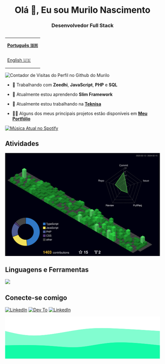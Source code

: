 <h1 align="center">Olá 👋, Eu sou Murilo Nascimento</h1>
<h3 align="center">Desenvolvedor Full Stack</h3>

<table align="right">
  <tr>
    <td height="43px">
      <b>
        <a href="README.md">Português 🇧🇷</a>
      </b>
    </td>
  </tr>
  <tr>
    <td height="43px">
      <a href="README-en.md">English 🇺🇸</a>
    </td>
  </tr>
</table>

<div align="left">
  <img src="https://visitor-badge.feriirawann.repl.co/?username=murilonicemento&repo=murilonicemento&style=for-the-badge&label=Visitantes&logo=OpenTelemetry&color=cfb4e5&contentType=svg" alt="Contador de Visitas do Perfil no Github do Murilo" height="28px" />
</div>

- 🧠 Trabalhando com **Zeedhi**, **JavaScript**, **PHP** e **SQL**

- 🌱 Atualmente estou aprendendo **Slim Framework**

- 🌇 Atualmente estou trabalhando na **[Teknisa](https://www.teknisa.com/)**

- 👨‍💻 Alguns dos meus principais projetos estão disponíveis em **[Meu Portfólio](https://my-portfolio-chi-nine.vercel.app/projects)**

<div align="left">
  <a href="https://github.com/tthn0/Spotify-Readme">
  <img src="https://spotify-readme-u8sa.vercel.app/api?theme=dark" alt="Música Atual no Spotify">
</a>
</div>

## Atividades

![Atividades](./profile-3d-contrib/profile-night-green.svg)

## Linguagens e Ferramentas

<div>
  <a href="https://skillicons.dev">
    <img src="https://skillicons.dev/icons?i=html,css,sass,javascript,react,styledcomponents,typescript,php,mysql,git" />
  </a>
  
</div>

## Conecte-se comigo

[![LinkedIn](https://skillicons.dev/icons?i=linkedin)](https://www.linkedin.com/in/murilonicemento/)
[![Dev To](https://skillicons.dev/icons?i=devto)](https://dev.to/murilonicemento)
[![LinkedIn](https://skillicons.dev/icons?i=discord)](https://discordapp.com/users/yetiabominable)

![Animated Footer Waves](./images/animated-waves.svg)
